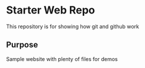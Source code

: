 # Starter Web Repo

This repository is for showing how git and github work

## Purpose

Sample website with plenty of files for demos
